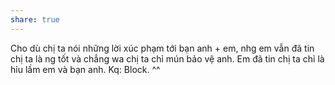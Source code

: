 ```yaml
---
share: true
---
```

Cho dù chị ta nói những lời xúc phạm tới bạn anh + em, nhg em vẫn đã tin chị ta là ng tốt và chẳng wa chị ta chỉ mún bảo vệ anh. Em đã tin chị ta chỉ là hỉu lầm em và bạn anh. 
Kq: Block. ^^